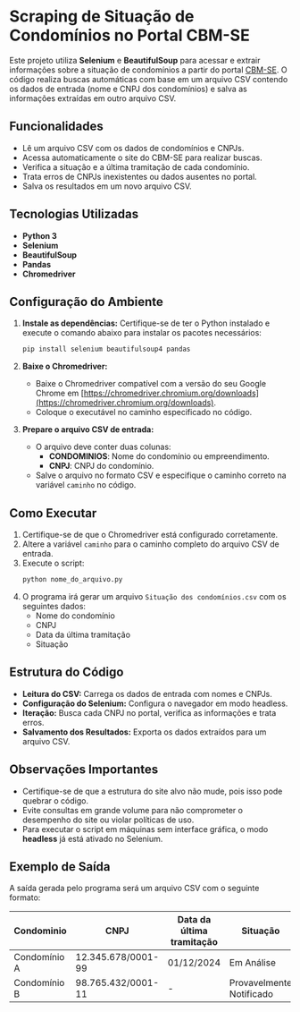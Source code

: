 # Scraping de Situação de Condomínios no Portal CBM-SE

Este projeto utiliza **Selenium** e **BeautifulSoup** para acessar e extrair informações sobre a situação de condomínios a partir do portal [CBM-SE](https://dat.cbm.se.gov.br/Portal/conprojeto). O código realiza buscas automáticas com base em um arquivo CSV contendo os dados de entrada (nome e CNPJ dos condomínios) e salva as informações extraídas em outro arquivo CSV.

## Funcionalidades

- Lê um arquivo CSV com os dados de condomínios e CNPJs.
- Acessa automaticamente o site do CBM-SE para realizar buscas.
- Verifica a situação e a última tramitação de cada condomínio.
- Trata erros de CNPJs inexistentes ou dados ausentes no portal.
- Salva os resultados em um novo arquivo CSV.

## Tecnologias Utilizadas

- **Python 3**
- **Selenium**
- **BeautifulSoup**
- **Pandas**
- **Chromedriver**

## Configuração do Ambiente

1. **Instale as dependências:**
   Certifique-se de ter o Python instalado e execute o comando abaixo para instalar os pacotes necessários:
   ```bash
   pip install selenium beautifulsoup4 pandas
   ```

2. **Baixe o Chromedriver:**
   - Baixe o Chromedriver compatível com a versão do seu Google Chrome em [https://chromedriver.chromium.org/downloads](https://chromedriver.chromium.org/downloads).
   - Coloque o executável no caminho especificado no código.

3. **Prepare o arquivo CSV de entrada:**
   - O arquivo deve conter duas colunas:
     - **CONDOMINIOS**: Nome do condomínio ou empreendimento.
     - **CNPJ**: CNPJ do condomínio.
   - Salve o arquivo no formato CSV e especifique o caminho correto na variável `caminho` no código.

## Como Executar

1. Certifique-se de que o Chromedriver está configurado corretamente.
2. Altere a variável `caminho` para o caminho completo do arquivo CSV de entrada.
3. Execute o script:
   ```bash
   python nome_do_arquivo.py
   ```
4. O programa irá gerar um arquivo `Situação dos condomínios.csv` com os seguintes dados:
   - Nome do condomínio
   - CNPJ
   - Data da última tramitação
   - Situação

## Estrutura do Código

- **Leitura do CSV:** Carrega os dados de entrada com nomes e CNPJs.
- **Configuração do Selenium:** Configura o navegador em modo headless.
- **Iteração:** Busca cada CNPJ no portal, verifica as informações e trata erros.
- **Salvamento dos Resultados:** Exporta os dados extraídos para um arquivo CSV.

## Observações Importantes

- Certifique-se de que a estrutura do site alvo não mude, pois isso pode quebrar o código.
- Evite consultas em grande volume para não comprometer o desempenho do site ou violar políticas de uso.
- Para executar o script em máquinas sem interface gráfica, o modo **headless** já está ativado no Selenium.

## Exemplo de Saída

A saída gerada pelo programa será um arquivo CSV com o seguinte formato:

| Condominio          | CNPJ            | Data da última tramitação | Situação              |
|---------------------|-----------------|-------------------------|----------------------|
| Condomínio A       | 12.345.678/0001-99 | 01/12/2024             | Em Análise          |
| Condomínio B       | 98.765.432/0001-11 | -                       | Provavelmente Notificado |


